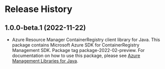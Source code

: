 # Release History

## 1.0.0-beta.1 (2022-11-22)

- Azure Resource Manager ContainerRegistry client library for Java. This package contains Microsoft Azure SDK for ContainerRegistry Management SDK.  Package tag package-2022-02-preview. For documentation on how to use this package, please see [Azure Management Libraries for Java](https://aka.ms/azsdk/java/mgmt).
